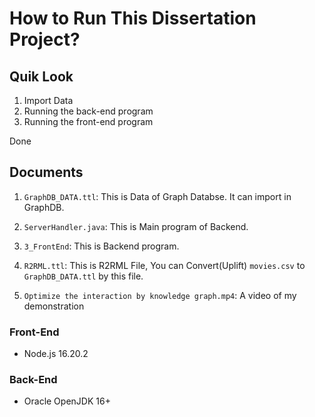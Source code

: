 # How to Run This Dissertation Project?

## Quik Look

1. Import Data
2. Running the back-end program
3. Running the front-end program

Done

## Documents

1. `GraphDB_DATA.ttl`: This is Data of Graph Databse. It can import in GraphDB.

2. `ServerHandler.java`: This is Main program of Backend.

3. `3_FrontEnd`: This is Backend program.

4. `R2RML.ttl`: This is R2RML File, You can Convert(Uplift) `movies.csv` to `GraphDB_DATA.ttl` by this file.

5. `Optimize the interaction by knowledge graph.mp4`: A video of my demonstration

### Front-End

* Node.js 16.20.2

### Back-End

* Oracle OpenJDK 16+

